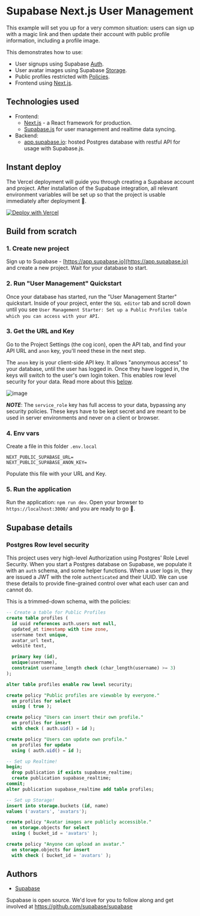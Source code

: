 # Supabase Next.js User Management

This example will set you up for a very common situation: users can sign up with a magic link and then update their account with public profile information, including a profile image.

This demonstrates how to use:

- User signups using Supabase [Auth](https://supabase.com/auth).
- User avatar images using Supabase [Storage](https://supabase.com/storage).
- Public profiles restricted with [Policies](https://supabase.com/docs/guides/auth#policies).
- Frontend using [Next.js](<[nextjs.org/](https://nextjs.org/)>).

## Technologies used

- Frontend:
  - [Next.js](https://github.com/vercel/next.js) - a React framework for production.
  - [Supabase.js](https://supabase.com/docs/library/getting-started) for user management and realtime data syncing.
- Backend:
  - [app.supabase.io](https://app.supabase.io/): hosted Postgres database with restful API for usage with Supabase.js.

## Instant deploy

The Vercel deployment will guide you through creating a Supabase account and project. After installation of the Supabase integration, all relevant environment variables will be set up so that the project is usable immediately after deployment 🚀.

[![Deploy with Vercel](https://vercel.com/button)](https://vercel.com/new/git/external?repository-url=https%3A%2F%2Fgithub.com%2Fsupabase%2Fsupabase%2Ftree%2Fmaster%2Fexamples%2Fnextjs-ts-user-management&project-name=supabase-user-management&repository-name=supabase-user-management&demo-title=Supabase%20User%20Management&demo-description=An%20example%20web%20app%20using%20Supabase%20and%20Next.js&demo-url=https%3A%2F%2Fsupabase-nextjs-ts-user-management.vercel.app&demo-image=https%3A%2F%2Fi.imgur.com%2FZ3HkQqe.png&integration-ids=oac_jUduyjQgOyzev1fjrW83NYOv&external-id=nextjs-user-management)

## Build from scratch

### 1. Create new project

Sign up to Supabase - [https://app.supabase.io](https://app.supabase.io) and create a new project. Wait for your database to start.

### 2. Run "User Management" Quickstart

Once your database has started, run the "User Management Starter" quickstart. Inside of your project, enter the `SQL editor` tab and scroll down until you see `User Management Starter: Set up a Public Profiles table which you can access with your API`.

### 3. Get the URL and Key

Go to the Project Settings (the cog icon), open the API tab, and find your API URL and `anon` key, you'll need these in the next step.

The `anon` key is your client-side API key. It allows "anonymous access" to your database, until the user has logged in. Once they have logged in, the keys will switch to the user's own login token. This enables row level security for your data. Read more about this [below](#postgres-row-level-security).

![image](https://user-images.githubusercontent.com/10214025/88916245-528c2680-d298-11ea-8a71-708f93e1ce4f.png)

**_NOTE_**: The `service_role` key has full access to your data, bypassing any security policies. These keys have to be kept secret and are meant to be used in server environments and never on a client or browser.

### 4. Env vars

Create a file in this folder `.env.local`

```
NEXT_PUBLIC_SUPABASE_URL=
NEXT_PUBLIC_SUPABASE_ANON_KEY=
```

Populate this file with your URL and Key.

### 5. Run the application

Run the application: `npm run dev`. Open your browser to `https://localhost:3000/` and you are ready to go 🚀.

## Supabase details

### Postgres Row level security

This project uses very high-level Authorization using Postgres' Role Level Security.
When you start a Postgres database on Supabase, we populate it with an `auth` schema, and some helper functions.
When a user logs in, they are issued a JWT with the role `authenticated` and their UUID.
We can use these details to provide fine-grained control over what each user can and cannot do.

This is a trimmed-down schema, with the policies:

```sql
-- Create a table for Public Profiles
create table profiles (
  id uuid references auth.users not null,
  updated_at timestamp with time zone,
  username text unique,
  avatar_url text,
  website text,

  primary key (id),
  unique(username),
  constraint username_length check (char_length(username) >= 3)
);

alter table profiles enable row level security;

create policy "Public profiles are viewable by everyone."
  on profiles for select
  using ( true );

create policy "Users can insert their own profile."
  on profiles for insert
  with check ( auth.uid() = id );

create policy "Users can update own profile."
  on profiles for update
  using ( auth.uid() = id );

-- Set up Realtime!
begin;
  drop publication if exists supabase_realtime;
  create publication supabase_realtime;
commit;
alter publication supabase_realtime add table profiles;

-- Set up Storage!
insert into storage.buckets (id, name)
values ('avatars', 'avatars');

create policy "Avatar images are publicly accessible."
  on storage.objects for select
  using ( bucket_id = 'avatars' );

create policy "Anyone can upload an avatar."
  on storage.objects for insert
  with check ( bucket_id = 'avatars' );
```

## Authors

- [Supabase](https://supabase.com)

Supabase is open source. We'd love for you to follow along and get involved at https://github.com/supabase/supabase

